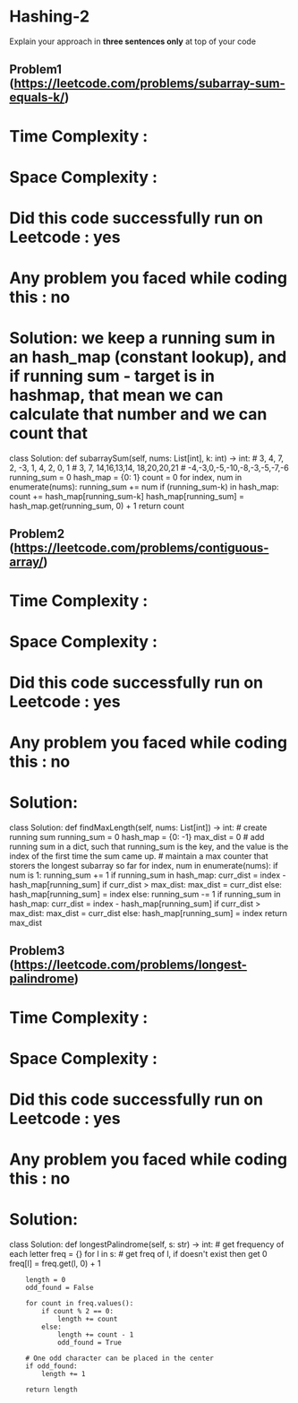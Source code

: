# Hashing-2

Explain your approach in **three sentences only** at top of your code


## Problem1 (https://leetcode.com/problems/subarray-sum-equals-k/)
# Time Complexity :
# Space Complexity :
# Did this code successfully run on Leetcode : yes
# Any problem you faced while coding this :  no


# Solution: we keep a running sum in an hash_map (constant lookup), and if running sum - target is in hashmap, that mean we can calculate that number and we can count that
class Solution:
    def subarraySum(self, nums: List[int], k: int) -> int:
        # 3, 4, 7, 2, -3, 1, 4, 2, 0, 1
        # 3, 7, 14,16,13,14, 18,20,20,21
        # -4,-3,0,-5,-10,-8,-3,-5,-7,-6
        running_sum = 0
        hash_map = {0: 1}
        count = 0
        for index, num in enumerate(nums):
            running_sum += num
            if (running_sum-k) in hash_map:
                count += hash_map[running_sum-k]
            hash_map[running_sum] = hash_map.get(running_sum, 0) + 1
        return count

## Problem2 (https://leetcode.com/problems/contiguous-array/)
# Time Complexity :
# Space Complexity :
# Did this code successfully run on Leetcode : yes
# Any problem you faced while coding this :  no


# Solution: 
class Solution:
    def findMaxLength(self, nums: List[int]) -> int:
        # create running sum
        running_sum = 0
        hash_map = {0: -1}
        max_dist = 0
        # add running sum in a dict, such that running_sum is the key, and the value is the index of the first time the sum came up. 
        # maintain a max counter that storers the longest subarray so far
        for index, num in enumerate(nums):
            if num is 1: 
                running_sum += 1
                if running_sum in hash_map:
                    curr_dist = index - hash_map[running_sum]
                    if curr_dist > max_dist:
                        max_dist = curr_dist
                else: 
                    hash_map[running_sum] = index
            else:
                running_sum -= 1
                if running_sum in hash_map:
                    curr_dist = index - hash_map[running_sum]
                    if curr_dist > max_dist:
                        max_dist = curr_dist
                else: 
                    hash_map[running_sum] = index
        return max_dist

## Problem3 (https://leetcode.com/problems/longest-palindrome)
# Time Complexity :
# Space Complexity :
# Did this code successfully run on Leetcode : yes
# Any problem you faced while coding this :  no


# Solution: 
class Solution:
    def longestPalindrome(self, s: str) -> int:
        # get frequency of each letter
        freq = {}
        for l in s:
            # get freq of l, if doesn't exist then get 0
            freq[l] = freq.get(l, 0) + 1
        
        length = 0
        odd_found = False

        for count in freq.values():
            if count % 2 == 0:
                length += count
            else:
                length += count - 1
                odd_found = True

        # One odd character can be placed in the center
        if odd_found:
            length += 1
        
        return length